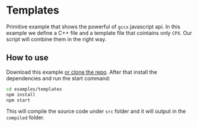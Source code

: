 # Templates

Primitive example that shows the powerful of `gccx` javascript api. In this example we define a C++ file and a template file that cointains only `CPX`. Our script will combine them in the right way.

## How to use

Download this example [or clone the repo](https://github.com/mbasso/gccx).
After that install the dependencies and run the start command:

```bash
cd examples/templates
npm install
npm start
```

This will compile the source code under `src` folder and it will output in the `compiled` folder.
